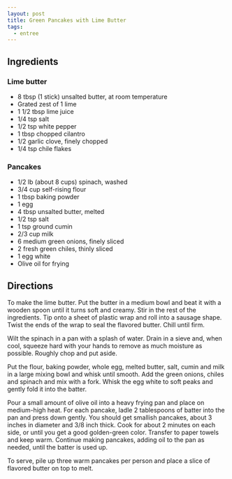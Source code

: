 ```yaml
---
layout: post
title: Green Pancakes with Lime Butter
tags:
  - entree
---
```


## Ingredients

### Lime butter

- 8 tbsp (1 stick) unsalted butter, at room temperature
- Grated zest of 1 lime
- 1 1/2 tbsp lime juice
- 1/4 tsp salt
- 1/2 tsp white pepper
- 1 tbsp chopped cilantro
- 1/2 garlic clove, finely chopped
- 1/4 tsp chile flakes

### Pancakes

- 1/2 lb (about 8 cups) spinach, washed
- 3/4 cup self-rising flour
- 1 tbsp baking powder
- 1 egg
- 4 tbsp unsalted butter, melted
- 1/2 tsp salt
- 1 tsp ground cumin
- 2/3 cup milk
- 6 medium green onions, finely sliced
- 2 fresh green chiles, thinly sliced
- 1 egg white
- Olive oil for frying

## Directions

To make the lime butter. Put the butter in a medium bowl and beat it with a wooden spoon until it turns soft and creamy. Stir in the rest of the ingredients. Tip onto a sheet of plastic wrap and roll into a sausage shape. Twist the ends of the wrap to seal the flavored butter. Chill until firm.

Wilt the spinach in a pan with a splash of water. Drain in a sieve and, when cool, squeeze hard with your hands to remove as much moisture as possible. Roughly chop and put aside.

Put the flour, baking powder, whole egg, melted butter, salt, cumin and milk in a large mixing bowl and whisk until smooth. Add the green onions, chiles and spinach and mix with a fork. Whisk the egg white to soft peaks and gently fold it into the batter.

Pour a small amount of olive oil into a heavy frying pan and place on medium-high heat. For each pancake, ladle 2 tablespoons of batter into the pan and press down gently. You should get smallish pancakes, about 3 inches in diameter and 3/8 inch thick. Cook for about 2 minutes on each side, or until you get a good golden-green color. Transfer to paper towels and keep warm. Continue making pancakes, adding oil to the pan as needed, until the batter is used up.

To serve, pile up three warm pancakes per person and place a slice of flavored butter on top to melt.
